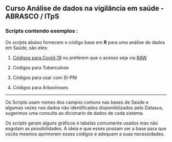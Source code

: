## **Curso Análise de dados na vigilância em saúde** - ABRASCO / ITpS

### Scripts contendo exemplos :

 Os *scripts* abaixo fornecem o código  base em **R** para uma análise de dados em Saúde, são eles:

1. [Códigos para Covid-19](Script_Covid-19/script_covid19.R)   ou preferem que o acesso seja via [RAW](https://raw.githubusercontent.com/Curso-R-Abrasco/Scripts_Exemplos/master/Script_Covid-19/script_covid19.R)

2. Códigos para Tuberculose

3. Códigos para usar com SI-PNI

4. Códigos para Arboviroses 

---

Os Scripts usam nomes dos campos comuns nas bases de Saúde e algumas vezes nos dados não identificados disponibilizados pelo Datasus, sugerimos uma consulta ao dicionario de dados de cada sistema.

Os *scripts* geram alguns gráficos e tabelas comumente usados mas não esgotam as possibilidades. A ideia e que esses possam ser a base para que vocês mesmos aprimorem esses códigos e adequem  a suas necessidades. 



